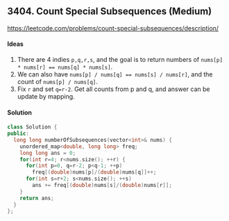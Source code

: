 ## 3404. Count Special Subsequences (Medium)


https://leetcode.com/problems/count-special-subsequences/description/


#### Ideas
1. There are 4 indies `p,q,r,s`, and the goal is to return numbers of `nums[p] * nums[r] == nums[q] * nums[s]`.
2. We can also have `nums[p] / nums[q] == nums[s] / nums[r]`, and the count of `nums[p] / nums[q]`.
3. Fix `r` and set `q=r-2`. Get all counts from p and q, and answer can be update by mapping.

#### Solution
```C++
class Solution {
public:
  long long numberOfSubsequences(vector<int>& nums) {
    unordered_map<double, long long> freq;
    long long ans = 0;
    for(int r=4; r<nums.size(); ++r) {
      for(int p=0, q=r-2; p<q-1; ++p) 
        freq[(double)nums[p]/(double)nums[q]]++;
      for(int s=r+2; s<nums.size(); ++s) 
        ans += freq[(double)nums[s]/(double)nums[r]];
    }
    return ans;
  }
};
```